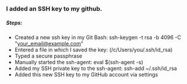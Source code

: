 ### I added an SSH key to my github.
##### Steps:
* Created a new ssh key in my Git Bash: ssh-keygen -t rsa -b 4096 -C "your_email@example.com"
* Entered a file in which I saved the key: (/c/Users/you/.ssh/id_rsa)
* Typed a secure passphrase
* Manually started the ssh-agent: eval $(ssh-agent -s)
* Added my SSH private key to the ssh-agent: ssh-add ~/.ssh/id_rsa
* Added this new SSH key to my GitHub account via settings